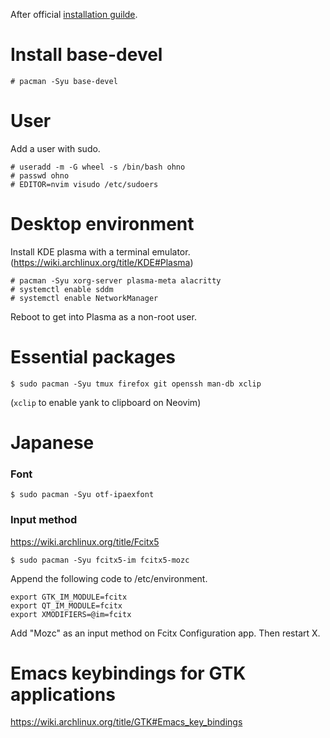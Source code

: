 After official [installation guilde](https://wiki.archlinux.org/title/installation_guide).

# Install base-devel

```
# pacman -Syu base-devel
```

# User

Add a user with sudo.

```
# useradd -m -G wheel -s /bin/bash ohno
# passwd ohno
# EDITOR=nvim visudo /etc/sudoers
```

# Desktop environment

Install KDE plasma with a terminal emulator. (https://wiki.archlinux.org/title/KDE#Plasma)

```
# pacman -Syu xorg-server plasma-meta alacritty
# systemctl enable sddm
# systemctl enable NetworkManager
```

Reboot to get into Plasma as a non-root user.

# Essential packages

```
$ sudo pacman -Syu tmux firefox git openssh man-db xclip
```

(`xclip` to enable yank to clipboard on Neovim)

# Japanese

### Font

```
$ sudo pacman -Syu otf-ipaexfont
```

### Input method

https://wiki.archlinux.org/title/Fcitx5

```
$ sudo pacman -Syu fcitx5-im fcitx5-mozc
```

Append the following code to /etc/environment.

```
export GTK_IM_MODULE=fcitx
export QT_IM_MODULE=fcitx
export XMODIFIERS=@im=fcitx
```

Add "Mozc" as an input method on Fcitx Configuration app. Then restart X.

# Emacs keybindings for GTK applications

https://wiki.archlinux.org/title/GTK#Emacs_key_bindings
